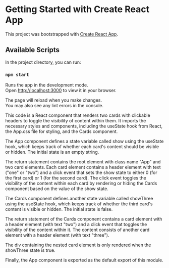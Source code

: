 # Getting Started with Create React App

This project was bootstrapped with [Create React App](https://github.com/facebook/create-react-app).

## Available Scripts

In the project directory, you can run:

### `npm start`

Runs the app in the development mode.\
Open [http://localhost:3000](http://localhost:3000) to view it in your browser.

The page will reload when you make changes.\
You may also see any lint errors in the console.

This code is a React component that renders two cards with clickable headers to toggle the visibility of content within them. It imports the necessary styles and components, including the useState hook from React, the App.css file for styling, and the Cards component.

The App component defines a state variable called show using the useState hook, which keeps track of whether each card's content should be visible or hidden. The initial state is an empty string.

The return statement contains the root element with class name "App" and two card elements. Each card element contains a header element with text ("one" or "two") and a click event that sets the show state to either 0 (for the first card) or 1 (for the second card). The click event toggles the visibility of the content within each card by rendering or hiding the Cards component based on the value of the
show state.

The Cards component defines another state variable called showThree using the useState hook, which keeps track of whether the third card's content is visible or hidden. The initial state is false.

The return statement of the Cards component contains a card element with a header element (with text "two") and a click event that toggles the visibility of the content within it. The content consists of another card element with a header element (with text "three"). 

The div containing the nested card element is only rendered when the showThree state is true.

Finally, the App component is exported as the default export of this module.
